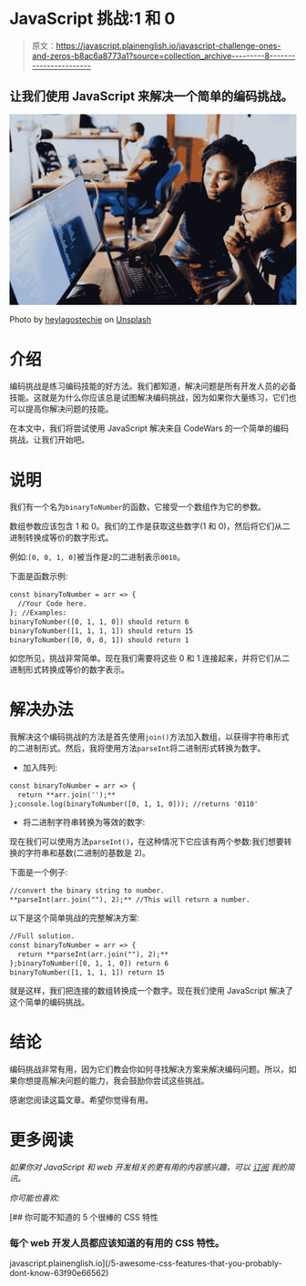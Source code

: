 # JavaScript 挑战:1 和 0

> 原文：<https://javascript.plainenglish.io/javascript-challenge-ones-and-zeros-b8ac6a8773a1?source=collection_archive---------8----------------------->

## 让我们使用 JavaScript 来解决一个简单的编码挑战。

![](img/12467031edbf229a7a030f7c96ec3010.png)

Photo by [heylagostechie](https://unsplash.com/@heylagostechie?utm_source=medium&utm_medium=referral) on [Unsplash](https://unsplash.com?utm_source=medium&utm_medium=referral)

# 介绍

编码挑战是练习编码技能的好方法。我们都知道，解决问题是所有开发人员的必备技能。这就是为什么你应该总是试图解决编码挑战，因为如果你大量练习，它们也可以提高你解决问题的技能。

在本文中，我们将尝试使用 JavaScript 解决来自 CodeWars 的一个简单的编码挑战。让我们开始吧。

# 说明

我们有一个名为`binaryToNumber`的函数，它接受一个数组作为它的参数。

数组参数应该包含 1 和 0。我们的工作是获取这些数字(1 和 0)，然后将它们从二进制转换成等价的数字形式。

例如:`[0, 0, 1, 0]`被当作是`2`的二进制表示`0010`。

下面是函数示例:

```
const binaryToNumber = arr => {
  //Your Code here.
}; //Examples:
binaryToNumber([0, 1, 1, 0]) should return 6
binaryToNumber([1, 1, 1, 1]) should return 15
binaryToNumber([0, 0, 0, 1]) should return 1
```

如您所见，挑战非常简单。现在我们需要将这些 0 和 1 连接起来，并将它们从二进制形式转换成等价的数字表示。

# 解决办法

我解决这个编码挑战的方法是首先使用`join()`方法加入数组，以获得字符串形式的二进制形式。然后，我将使用方法`parseInt`将二进制形式转换为数字。

*   加入阵列:

```
const binaryToNumber = arr => {
  return **arr.join('');**
};console.log(binaryToNumber([0, 1, 1, 0])); //returns '0110'
```

*   将二进制字符串转换为等效的数字:

现在我们可以使用方法`parseInt()`，在这种情况下它应该有两个参数:我们想要转换的字符串和基数(二进制的基数是 2)。

下面是一个例子:

```
//convert the binary string to number.
**parseInt(arr.join(""), 2);** //This will return a number.
```

以下是这个简单挑战的完整解决方案:

```
//Full solution.
const binaryToNumber = arr => {
  return **parseInt(arr.join(""), 2);**
};binaryToNumber([0, 1, 1, 0]) return 6
binaryToNumber([1, 1, 1, 1]) return 15
```

就是这样，我们把连接的数组转换成一个数字。现在我们使用 JavaScript 解决了这个简单的编码挑战。

# 结论

编码挑战非常有用，因为它们教会你如何寻找解决方案来解决编码问题。所以，如果你想提高解决问题的能力，我会鼓励你尝试这些挑战。

感谢您阅读这篇文章。希望你觉得有用。

# 更多阅读

*如果你对 JavaScript 和 web 开发相关的更有用的内容感兴趣，可以* [*订阅*](https://mehdiouss.ck.page/) *我的简讯。*

*你可能也喜欢:*

[](/5-awesome-css-features-that-you-probably-dont-know-63f90e66562) [## 你可能不知道的 5 个很棒的 CSS 特性

### 每个 web 开发人员都应该知道的有用的 CSS 特性。

javascript.plainenglish.io](/5-awesome-css-features-that-you-probably-dont-know-63f90e66562)